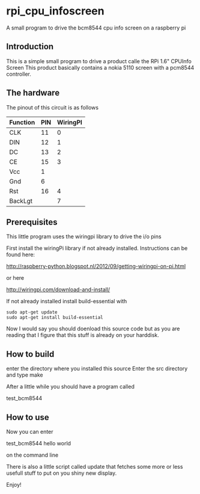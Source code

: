 # rpi_cpu_infoscreen
A small program to drive the bcm8544 cpu info screen on a raspberry pi


## Introduction
This is a simple small program to drive a product calle the 
RPi 1.6" CPUInfo Screen
This product basically contains a nokia 5110 screen with a pcm8544 controller.


## The hardware

The pinout of this circuit is as follows

| Function |    PIN   | WiringPI |
|----------|----------|----------|
|CLK       |        11|         0|
|DIN       |        12|         1|
|DC        |        13|         2|
|CE        |        15|         3|
|Vcc       |         1|          |
|Gnd       |         6|          |
|Rst       |        16|         4|
BackLgt    |          |         7|


## Prerequisites

This little program uses the wiringpi library to drive the i/o pins

First install the wiringPi library if not already installed.
Instructions can be found here:

http://raspberry-python.blogspot.nl/2012/09/getting-wiringpi-on-pi.html

or here

http://wiringpi.com/download-and-install/

If not already installed install build-essential with
```
sudo apt-get update
sudo apt-get install build-essential
```

Now I would say you should doenload this source code but as you are reading that I 
figure that this stuff is already on your harddisk.

## How to build

enter the directory where you installed this source
Enter the src directory and type make

After a little while you should have a program called 

test_bcm8544

## How to use

Now you can enter

test_bcm8544 hello world

on the command line

There is also a little script called update that fetches some more or less
usefull stuff to put on you shiny new display.

Enjoy!
